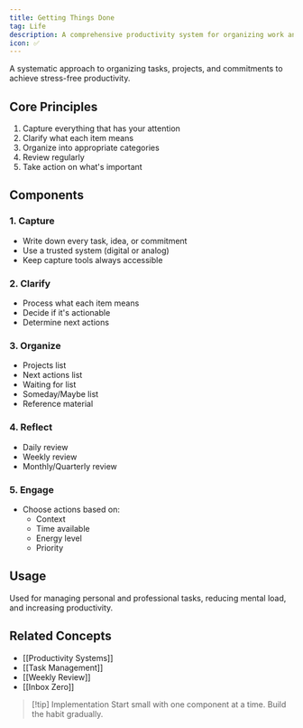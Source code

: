 ```yaml
---
title: Getting Things Done
tag: Life
description: A comprehensive productivity system for organizing work and life
icon: ✅
---
```


A systematic approach to organizing tasks, projects, and commitments to achieve stress-free productivity.

## Core Principles

1. Capture everything that has your attention
2. Clarify what each item means
3. Organize into appropriate categories
4. Review regularly
5. Take action on what's important

## Components

### 1. Capture

- Write down every task, idea, or commitment
- Use a trusted system (digital or analog)
- Keep capture tools always accessible

### 2. Clarify

- Process what each item means
- Decide if it's actionable
- Determine next actions

### 3. Organize

- Projects list
- Next actions list
- Waiting for list
- Someday/Maybe list
- Reference material

### 4. Reflect

- Daily review
- Weekly review
- Monthly/Quarterly review

### 5. Engage

- Choose actions based on:
  - Context
  - Time available
  - Energy level
  - Priority

## Usage

Used for managing personal and professional tasks, reducing mental load, and increasing productivity.

## Related Concepts

- [[Productivity Systems]]
- [[Task Management]]
- [[Weekly Review]]
- [[Inbox Zero]]

> [!tip] Implementation
> Start small with one component at a time. Build the habit gradually.

